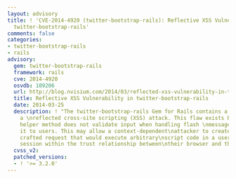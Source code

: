 ```yaml
---
layout: advisory
title: ! 'CVE-2014-4920 (twitter-bootstrap-rails): Reflective XSS Vulnerability in
  twitter-bootstrap-rails'
comments: false
categories:
- twitter-bootstrap-rails
- rails
advisory:
  gem: twitter-bootstrap-rails
  framework: rails
  cve: 2014-4920
  osvdb: 109206
  url: http://blog.nvisium.com/2014/03/reflected-xss-vulnerability-in-twitter.html
  title: Reflective XSS Vulnerability in twitter-bootstrap-rails
  date: 2014-03-25
  description: ! "The twitter-bootstrap-rails Gem for Rails contains a flaw that enables
    a \nreflected cross-site scripting (XSS) attack. This flaw exists because the\nbootstrap_flash
    helper method does not validate input when handling flash \nmessages before returning
    it to users. This may allow a context-dependent\nattacker to create a specially
    crafted request that would execute arbitrary\nscript code in a user's browser
    session within the trust relationship between\ntheir browser and the server.\n"
  cvss_v2: 
  patched_versions:
  - ! '>= 3.2.0'
---
```

